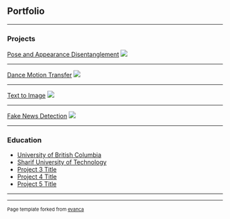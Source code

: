 ## Portfolio

---

### Projects

[Pose and Appearance Disentanglement](/sample_page)
<img src="images/dummy_thumbnail.jpg?raw=true"/>

---
[Dance Motion Transfer](/pdf/sample_presentation.pdf)
<img src="images/dummy_thumbnail.jpg?raw=true"/>

---
[Text to Image](http://example.com/)
<img src="images/dummy_thumbnail.jpg?raw=true"/>

---
[Fake News Detection](http://example.com/)
<img src="images/dummy_thumbnail.jpg?raw=true"/>

---

### Education

- [University of British Columbia](http://example.com/)
- [Sharif University of Technology](http://example.com/)
- [Project 3 Title](http://example.com/)
- [Project 4 Title](http://example.com/)
- [Project 5 Title](http://example.com/)

---




---
<p style="font-size:11px">Page template forked from <a href="https://github.com/evanca/quick-portfolio">evanca</a></p>
<!-- Remove above link if you don't want to attibute -->
